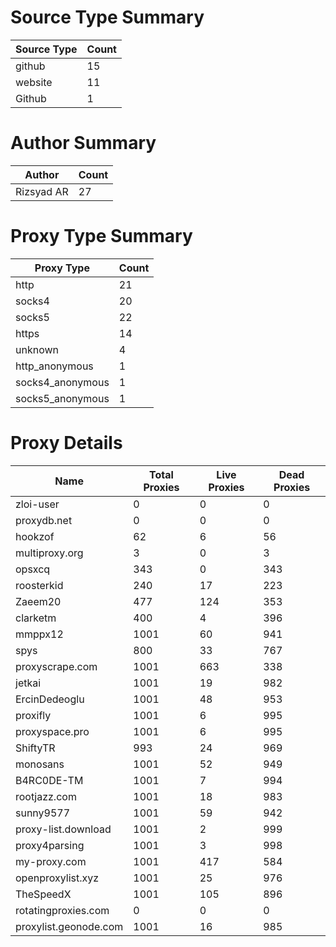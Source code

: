 # Source Type Summary

| Source Type | Count |
|-------------|-------|
| github | 15 |
| website | 11 |
| Github | 1 |


# Author Summary

| Author | Count |
|--------|-------|
| Rizsyad AR | 27 |


# Proxy Type Summary

| Proxy Type | Count |
|------------|-------|
| http | 21 |
| socks4 | 20 |
| socks5 | 22 |
| https | 14 |
| unknown | 4 |
| http_anonymous | 1 |
| socks4_anonymous | 1 |
| socks5_anonymous | 1 |


# Proxy Details

| Name | Total Proxies | Live Proxies | Dead Proxies |
|------|---------------|--------------|---------------|
| zloi-user | 0 | 0 | 0 |
| proxydb.net | 0 | 0 | 0 |
| hookzof | 62 | 6 | 56 |
| multiproxy.org | 3 | 0 | 3 |
| opsxcq | 343 | 0 | 343 |
| roosterkid | 240 | 17 | 223 |
| Zaeem20 | 477 | 124 | 353 |
| clarketm | 400 | 4 | 396 |
| mmppx12 | 1001 | 60 | 941 |
| spys | 800 | 33 | 767 |
| proxyscrape.com | 1001 | 663 | 338 |
| jetkai | 1001 | 19 | 982 |
| ErcinDedeoglu | 1001 | 48 | 953 |
| proxifly | 1001 | 6 | 995 |
| proxyspace.pro | 1001 | 6 | 995 |
| ShiftyTR | 993 | 24 | 969 |
| monosans | 1001 | 52 | 949 |
| B4RC0DE-TM | 1001 | 7 | 994 |
| rootjazz.com | 1001 | 18 | 983 |
| sunny9577 | 1001 | 59 | 942 |
| proxy-list.download | 1001 | 2 | 999 |
| proxy4parsing | 1001 | 3 | 998 |
| my-proxy.com | 1001 | 417 | 584 |
| openproxylist.xyz | 1001 | 25 | 976 |
| TheSpeedX | 1001 | 105 | 896 |
| rotatingproxies.com | 0 | 0 | 0 |
| proxylist.geonode.com | 1001 | 16 | 985 |
